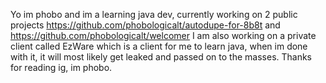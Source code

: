 Yo im phobo and im a learning java dev, currently working on 2 public projects  https://github.com/phobologicalt/autodupe-for-8b8t and https://github.com/phobologicalt/welcomer
I am also working on a private client called EzWare which is a client for me to learn java, when im done with it, it will most likely get leaked and passed  on to the masses. 
Thanks for reading ig, im phobo.
